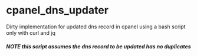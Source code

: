 # cpanel_dns_updater
Dirty implementation for updated dns record in cpanel using a bash script only with curl and jq


##### NOTE this script assumes the dns record to be updated has no duplicates
